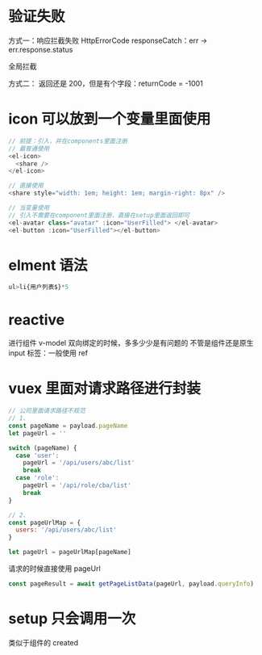 # 验证失败

方式一：响应拦截失败
HttpErrorCode responseCatch：err -> err.response.status

全局拦截

方式二：
返回还是 200，但是有个字段：returnCode = -1001

# icon 可以放到一个变量里面使用

```js
// 前提：引入，并在components里面注册
// 最普通使用
<el-icon>
  <share />
</el-icon>

// 直接使用
<share style="width: 1em; height: 1em; margin-right: 8px" />
```

```js
// 当变量使用
// 引入不需要在component里面注册，直接在setup里面返回即可
<el-avatar class="avatar" :icon="UserFilled"> </el-avatar>
<el-button :icon="UserFilled"></el-button>
```

# elment 语法

```js
ul>li{用户列表$}*5

```

# reactive

进行组件
v-model 双向绑定的时候，多多少少是有问题的
不管是组件还是原生 input 标签：一般使用 ref

# vuex 里面对请求路径进行封装

```js
// 公司里面请求路径不规范
// 1、
const pageName = payload.pageName
let pageUrl = ''

switch (pageName) {
  case 'user':
    pageUrl = '/api/users/abc/list'
    break
  case 'role':
    pageUrl = '/api/role/cba/list'
    break
}

// 2、
const pageUrlMap = {
  users: '/api/users/abc/list'
}

let pageUrl = pageUrlMap[pageName]
```

请求的时候直接使用 pageUrl

```js
const pageResult = await getPageListData(pageUrl, payload.queryInfo)
```

# setup 只会调用一次

类似于组件的 created
